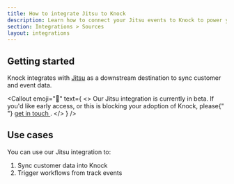 ```yaml
---
title: How to integrate Jitsu to Knock
description: Learn how to connect your Jitsu events to Knock to power your product notifications.
section: Integrations > Sources
layout: integrations
---
```


## Getting started

Knock integrates with [Jitsu](https://jitsu.com) as a downstream destination to sync customer and event data.

<Callout
  emoji="🚧"
  text={
    <>
      Our Jitsu integration is currently in beta. If you'd like early access, or
      this is blocking your adoption of Knock, please{" "}
      <a href="mailto:support@knock.app?subject=Jitsu integration">
        get in touch
      </a>
      .
    </>
  }
/>

## Use cases

You can use our Jitsu integration to:

1. Sync customer data into Knock
2. Trigger workflows from track events
